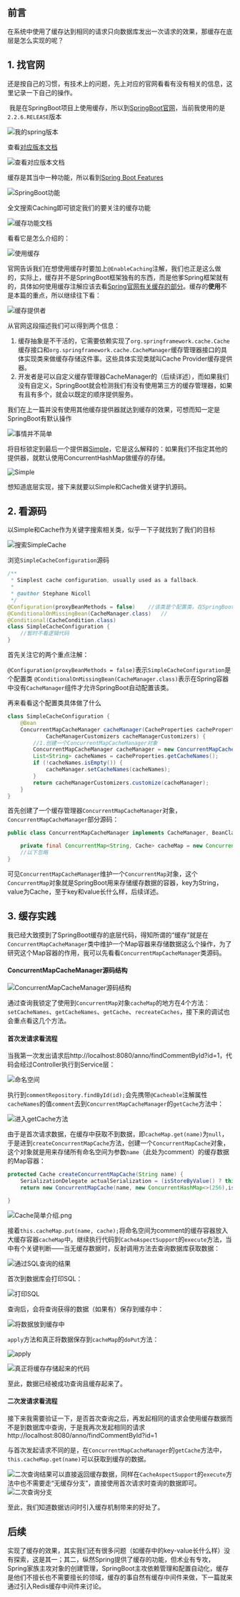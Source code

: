 ## 前言

​	在系统中使用了缓存达到相同的请求只向数据库发出一次请求的效果，那缓存在底层是怎么实现的呢？



## 1. 找官网

​		还是按自己的习惯，有技术上的问题，先上对应的官网看看有没有相关的信息，这里记录一下自己的操作。

​	我是在SpringBoot项目上使用缓存，所以到[SpringBoot官网](https://spring.io/projects/spring-boot)，当前我使用的是`2.2.6.RELEASE`版本

![我的spring版本](img/我的spring版本.png)

查看[对应版本文档](https://docs.spring.io/spring-boot/docs/2.2.6.RELEASE/reference/html/)

![查看对应版本文档](img/查看对应版本文档.png)

缓存是其当中一种功能，所以看到[Spring Boot Features](https://docs.spring.io/spring-boot/docs/2.2.6.RELEASE/reference/html/spring-boot-features.html#boot-features)

![SpringBoot功能](img/SpringBoot功能.png)

全文搜索Caching即可锁定我们的要关注的缓存功能

![缓存功能文档](img/缓存功能文档.png)

看看它是怎么介绍的：

![使用缓存](img/使用缓存.png)

​	官网告诉我们在想使用缓存时要加上`@EnableCaching`注解，我们也正是这么做的，实际上，缓存并不是SpringBoot框架独有的东西，而是他爹Spring框架就有的，具体如何使用缓存注解应该去看[Spring官网有关缓存的部分](https://docs.spring.io/spring/docs/5.2.5.RELEASE/spring-framework-reference/integration.html#cache)。缓存的**使用**不是本篇的重点，所以继续往下看：

![缓存提供者](img/缓存提供者.png)

从官网这段描述我们可以得到两个信息：

1. 缓存抽象是不干活的，它需要依赖实现了`org.springframework.cache.Cache`缓存接口和`org.springframework.cache.CacheManager`缓存管理器接口的具体实现类来做缓存存储这件事。这些具体实现类就叫Cache Provider缓存提供器。
2. 开发者是可以自定义缓存管理器CacheManager的（后续详述），而如果我们没有自定义，SpringBoot就会检测我们有没有使用第三方的缓存管理器，如果有且有多个，就会以既定的顺序提供服务。

我们在上一篇并没有使用其他缓存提供器就达到缓存的效果，可想而知一定是SpringBoot有默认操作

![事情并不简单](img/事情并不简单.png)

将目标锁定到最后一个提供器[Simple](https://docs.spring.io/spring-boot/docs/2.2.6.RELEASE/reference/html/spring-boot-features.html#boot-features-caching-provider-simple)，它是这么解释的：如果我们不指定其他的提供器，就默认使用ConcurrentHashMap做缓存的存储。

![Simple](img/simple.png)

想知道底层实现，接下来就要以Simple和Cache做关键字扒源码。

## 2. 看源码

以Simple和Cache作为关键字搜索相关类，似乎一下子就找到了我们的目标

![搜索SimpleCache](img/搜索SimpleCache.png)

浏览`SimpleCacheConfiguration`源码

```JAVA
/**
 * Simplest cache configuration, usually used as a fallback.
 *
 * @author Stephane Nicoll
 */
@Configuration(proxyBeanMethods = false)	//该类是个配置类，在SpringBoot启动
@ConditionalOnMissingBean(CacheManager.class)	//
@Conditional(CacheCondition.class)
class SimpleCacheConfiguration {
    //暂时不看逻辑代码
}
```

首先关注它的两个重点注解：

`@Configuration(proxyBeanMethods = false)`表示`SimpleCacheConfiguration`是个配置类
`@ConditionalOnMissingBean(CacheManager.class)`表示在Spring容器中没有`CacheManager`组件才允许SpringBoot自动配置该类。

再来看看这个配置类具体做了什么

```JAVA
class SimpleCacheConfiguration {
	@Bean
	ConcurrentMapCacheManager cacheManager(CacheProperties cacheProperties,
			CacheManagerCustomizers cacheManagerCustomizers) {
        //1.创建一个ConcurrentMapCacheManager对象
		ConcurrentMapCacheManager cacheManager = new ConcurrentMapCacheManager();
		List<String> cacheNames = cacheProperties.getCacheNames();
		if (!cacheNames.isEmpty()) {
			cacheManager.setCacheNames(cacheNames);
		}
		return cacheManagerCustomizers.customize(cacheManager);
	}
}
```

首先创建了一个缓存管理器`ConcurrentMapCacheManager`对象，`ConcurrentMapCacheManager`部分源码：

```JAVA
public class ConcurrentMapCacheManager implements CacheManager, BeanClassLoaderAware {

	private final ConcurrentMap<String, Cache> cacheMap = new ConcurrentHashMap<>(16);
    //以下忽略
}
```

可见`ConcurrentMapCacheManager`维护一个`ConcurrentMap`对象，这个`ConcurrentMap`对象就是SpringBoot用来存储缓存数据的容器，key为String，value为Cache，至于key和value长什么样，后续详述。



## 3. 缓存实践

我已经大致摸到了SpringBoot缓存的底层代码，得知所谓的“缓存”就是在`ConcurrentMapCacheManager`类中维护一个Map容器来存储数据这么个操作，为了研究这个Map容器的作用，我可以先看看`ConcurrentMapCacheManager`类源码。

#### ConcurrentMapCacheManager源码结构

![ConcurrentMapCacheManager源码结构](img/ConcurrentMapCacheManager源码结构.png)

通过查询我锁定了使用到`ConcurrentMap`对象`cacheMap`的地方在4个方法：`setCacheNames`、`getCacheNames`、`getCache`、`recreateCaches`，接下来的调试也会重点看这几个方法。



#### 首次发请求看流程

当我第一次发出请求后http://localhost:8080/anno/findCommentById?id=1，代码会经过Controller执行到Service层：

![命名空间](img/命名空间.png)

执行到`commentRepository.findById(id);`会先携带`@Cacheable`注解属性`cacheNames`的值`comment`去到`ConcurrentMapCacheManager`的`getCache`方法中：

![进入getCache方法](img/进入getCache方法.png)

由于是首次请求数据，在缓存中获取不到数据，即`cacheMap.get(name)`为`null`，于是进到`createConcurrentMapCache`方法，创建一个`ConcurrentMapCache`对象，这个对象就是用来存储所有命名空间为参数`name`（此处为comment）的缓存数据的Map容器：

```java
protected Cache createConcurrentMapCache(String name) {
    SerializationDelegate actualSerialization = (isStoreByValue() ? this.serialization : null);
    return new ConcurrentMapCache(name, new ConcurrentHashMap<>(256),isAllowNullValues(), actualSerialization);

}
```

![Cache简单介绍.png](img/Cache简单介绍.png)

接着`this.cacheMap.put(name, cache);`将命名空间为comment的缓存容器放入大缓存容器`cacheMap`中。继续执行代码到`CacheAspectSupport`的`execute`方法，当中有个关键判断——当无缓存数据时，反射调用方法去查询数据库获取数据：

![通过SQL查询的结果](img/通过SQL查询的结果.png)

首次到数据库会打印SQL：

![打印SQL](img/首次查询SQL.png)

查询后，会将查询获得的数据（如果有）保存到缓存中：

![将数据放到缓存中](img/将数据放到缓存中.png)

`apply`方法和真正将数据保存到`cacheMap`的`doPut`方法：

![apply](img/apply方法.png)

![真正将缓存存储起来的代码](img/真正将缓存存储起来的代码.png)

至此，数据已经被成功查询且缓存起来了。



#### 二次发请求看流程

接下来我需要验证一下，是否首次查询之后，再发起相同的请求会使用缓存数据而不是到数据库中查询，于是我再次发起相同的请求http://localhost:8080/anno/findCommentById?id=1

与首次发起请求不同的是，在`ConcurrentMapCacheManager`的`getCache`方法中，`this.cacheMap.get(name)`可以获取到缓存的数据。

![二次查询结果](img/二次查询结果.png)可以直接返回缓存数据，同样在`CacheAspectSupport`的`execute`方法中也不需要走“无缓存分支”，直接使用首次请求时查询的数据即可。![二次查询分支](img/二次查询分支.png)

至此，我们知道数据访问时引入缓存机制带来的好处了。



## 后续

​	实现了缓存的效果，其实我们还有很多问题（如缓存中的key-value长什么样）没有探索，这是其一；其二，纵然Spring提供了缓存的功能，但术业有专攻，Spring家族主攻对象的创建管理，SpringBoot主攻依赖管理和配置自动化，缓存是他们不擅长也不需要擅长的领域，缓存的事自然有缓存中间件来做，下一篇就来通过引入Redis缓存中间件来讨论。